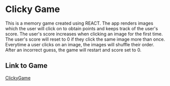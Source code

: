 # Clicky Game

This is a memory game created using REACT.  The app renders images which the user will click on to obtain points and keeps track of the user's score. The user's score increases when clicking an image for the first time. The user's score will reset to 0 if they click the same image more than once.  Everytime a user clicks on an image, the images will shuffle their order.  After an incorrect guess, the game will restart and score set to 0.


## Link to Game

[ClickyGame](https://pages.github.com/)